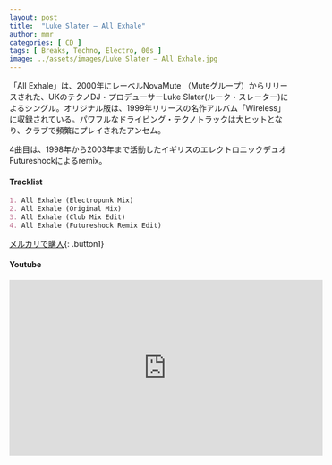 ```yaml
---
layout: post
title:  "Luke Slater – All Exhale"
author: mmr
categories: [ CD ]
tags: [ Breaks, Techno, Electro, 00s ]
image: ../assets/images/Luke Slater – All Exhale.jpg
---
```


「All Exhale」は、2000年にレーベルNovaMute （Muteグループ）からリリースされた、UKのテクノDJ・プロデューサーLuke Slater(ルーク・スレーター)によるシングル。オリジナル版は、1999年リリースの名作アルバム「Wireless」に収録されている。パワフルなドライビング・テクノトラックは大ヒットとなり、クラブで頻繁にプレイされたアンセム。

4曲目は、1998年から2003年まで活動したイギリスのエレクトロニックデュオFutureshockによるremix。

#### Tracklist
```md
1. All Exhale (Electropunk Mix)
2. All Exhale (Original Mix)
3. All Exhale (Club Mix Edit)
4. All Exhale (Futureshock Remix Edit)
```

[メルカリで購入](https://jp.mercari.com/item/m91117666644?afid=6142608987){: .button1}

#### Youtube
<iframe width="560" height="315" src="https://www.youtube.com/embed/TimXnbtZp2c?si=ddgkL48nYixLceqh" title="YouTube video player" frameborder="0" allow="accelerometer; autoplay; clipboard-write; encrypted-media; gyroscope; picture-in-picture; web-share" referrerpolicy="strict-origin-when-cross-origin" allowfullscreen></iframe>